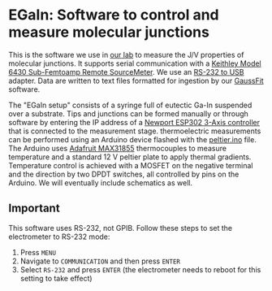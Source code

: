 # EGaIn: Software to control and measure molecular junctions

This is the software we use in [our lab](https://www.rcclab.com) to measure the J/V properties of molecular junctions. It supports serial communication with a [Keithley Model 6430 Sub-Femtoamp Remote SourceMeter](https://www.tek.com/en/low-level-sensitive-and-specialty-instruments/high-resistance-low-current-electrometers-series-650-8). We use an [RS-232 to USB](https://iotmart.advantech.com/s/product/bb232usb9m/01t1W000009hiA5QAI) adapter. Data are written to text files formatted for ingestion by our [GaussFit](https://github.com/rchiechi/GaussFit) software.

The "EGaIn setup" consists of a syringe full of eutectic Ga-In suspended over a substrate. Tips and junctions can be formed manually or through software by entering the IP address of a [Newport ESP302 3-Axis controller](https://www.newport.com/f/esp30x-3-axis-dc-and-stepper-motion-controller) that is connected to the measurement stage. thermoelectric measurements can be performed using an Arduino device flashed with the [peltier.ino](https://github.com/rchiechi/egain/tree/main/thermo/arduino/peltier) file. The Arduino uses [Adafruit MAX31855](https://www.adafruit.com/product/269) thermocouples to measure temperature and a standard 12 V peltier plate to apply thermal gradients. Temperature control is achieved with a MOSFET on the negative terminal and the direction by two DPDT switches, all controlled by pins on the Arduino. We will eventually include schematics as well.

## Important

This software uses RS-232, not GPIB. Follow these steps to set the electrometer to RS-232 mode:
1. Press `MENU`
2. Navigate to `COMMUNICATION` and then press `ENTER`
3. Select `RS-232` and press `ENTER` (the electrometer needs to reboot for this setting to take effect)
